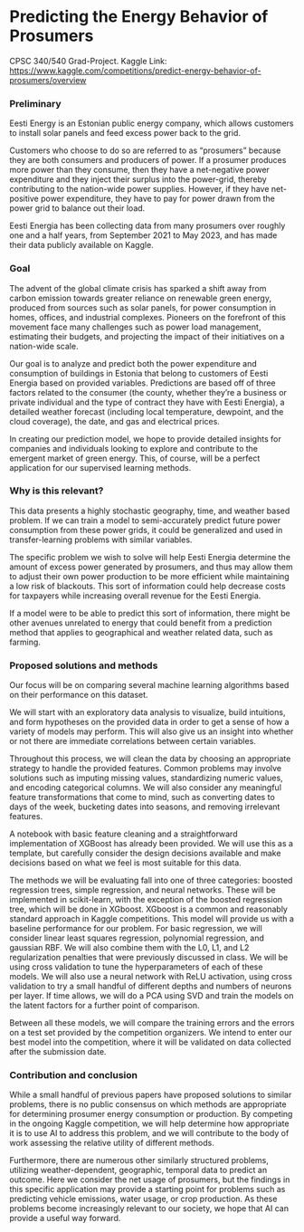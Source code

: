 # Predicting the Energy Behavior of Prosumers
CPSC 340/540 Grad-Project.
Kaggle Link: https://www.kaggle.com/competitions/predict-energy-behavior-of-prosumers/overview

### Preliminary
Eesti Energy is an Estonian public energy company, which allows customers to install solar panels and feed excess power back to the grid.

Customers who choose to do so are referred to as “prosumers” because they are both consumers and producers of power. If a prosumer produces more power than they consume, then they have a net-negative power expenditure and they inject their surplus into the power-grid, thereby contributing to the nation-wide power supplies. However, if they have net-positive power expenditure, they have to pay for power drawn from the power grid to balance out their load.

Eesti Energia has been collecting data from many prosumers over roughly one and a half years, from September 2021 to May 2023, and has made their data publicly available on Kaggle.

### Goal
The advent of the global climate crisis has sparked a shift away from carbon emission towards greater reliance on renewable green energy, produced from sources such as solar panels, for power consumption in homes, offices, and industrial complexes. Pioneers on the forefront of this movement face many challenges such as power load management, estimating their budgets, and projecting the impact of their initiatives on a nation-wide scale. 

Our goal is to analyze and predict both the power expenditure and consumption of buildings in Estonia that belong to customers of Eesti Energia based on provided variables. Predictions are based off of three factors related to the consumer (the county, whether they’re a business or private individual and the type of contract they have with Eesti Energia), a detailed weather forecast (including local temperature, dewpoint, and the cloud coverage), the date, and gas and electrical prices.

In creating our prediction model, we hope to provide detailed insights for companies and individuals looking to explore and contribute to the emergent market of green energy. This, of course, will be a perfect application for our supervised learning methods.

### Why is this relevant?
This data presents a highly stochastic geography, time, and weather based problem. If we can train a model to semi-accurately predict future power consumption from these power grids, it could be generalized and used in transfer-learning problems with similar variables. 

The specific problem we wish to solve will help Eesti Energia determine the amount of excess power generated by prosumers, and thus may allow them to adjust their own power production to be more efficient while maintaining a low risk of blackouts. This sort of information could help decrease costs for taxpayers while increasing overall revenue for the Eesti Energia. 

If a model were to be able to predict this sort of information, there might be other avenues unrelated to energy that could benefit from a prediction method that applies to geographical and weather related data, such as farming. 

### Proposed solutions and methods
Our focus will be on comparing several machine learning algorithms based on their performance on this dataset.

We will start with an exploratory data analysis to visualize, build intuitions, and form hypotheses on the provided data in order to get a sense of how a variety of models may perform. This will also give us an insight into whether or not there are immediate correlations between certain variables. 

Throughout this process, we will clean the data by choosing an appropriate strategy to handle the provided features. Common problems may involve solutions such as imputing missing values, standardizing numeric values, and encoding categorical columns. We will also consider any meaningful feature transformations that come to mind, such as converting dates to days of the week, bucketing dates into seasons, and removing irrelevant features.

A notebook with basic feature cleaning and a straightforward implementation of XGBoost has already been provided. We will use this as a template, but carefully consider the design decisions available and make decisions based on what we feel is most suitable for this data.

The methods we will be evaluating fall into one of three categories: boosted regression trees, simple regression, and neural networks. These will be implemented in scikit-learn, with the exception of the boosted regression tree, which will be done in XGboost.
XGboost is a common and reasonably standard approach in Kaggle competitions. This model will provide us with a baseline performance for our problem.
For basic regression, we will consider linear least squares regression, polynomial regression, and gaussian RBF. We will also combine them with the L0, L1, and L2 regularization penalties that were previously discussed in class. We will be using cross validation to tune the hyperparameters of each of these models.
We will also use a neural network with ReLU activation, using cross validation to try a small handful of different depths and numbers of neurons per layer. If time allows, we will do a PCA using SVD and train the models on the latent factors for a further point of comparison.

Between all these models, we will compare the training errors and the errors on a test set provided by the competition organizers. We intend to enter our best model into the competition, where it will be validated on data collected after the submission date.

### Contribution and conclusion
While a small handful of previous papers have proposed solutions to similar problems, there is no public consensus on which methods are appropriate for determining prosumer energy consumption or production. By competing in the ongoing Kaggle competition, we will help determine how appropriate it is to use AI to address this problem, and we will contribute to the body of work assessing the relative utility of different methods.

Furthermore, there are numerous other similarly structured problems, utilizing weather-dependent, geographic, temporal data to predict an outcome. Here we consider the net usage of prosumers, but the findings in this specific application may provide a starting point for problems such as predicting vehicle emissions, water usage, or crop production. As these problems become increasingly relevant to our society, we hope that AI can provide a useful way forward.
